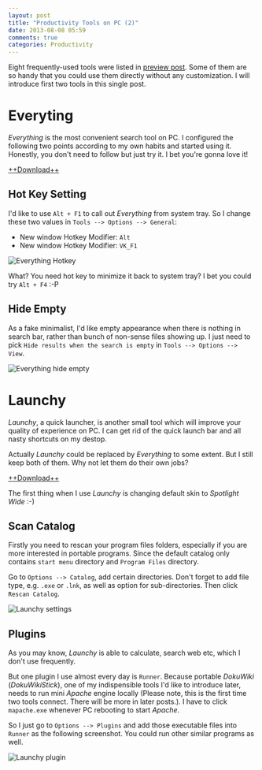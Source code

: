 ```yaml
---
layout: post
title: "Productivity Tools on PC (2)"
date: 2013-08-08 05:59
comments: true
categories: Productivity
---
```


Eight frequently-used tools were listed in [preview post](http://blog.pzheng.info/blog/2013/07/30/productivity-tools-on-pc-1/). Some of them are so handy that you could use them directly  without any customization. I will introduce first two tools in this single post. 

<!--more-->

# Everyting

_Everything_ is the most convenient search tool on PC.  I configured the following two points according to my own habits and started using it. Honestly, you don't need to follow but just try it. I bet you're gonna love it!

[++Download++](http://www.voidtools.com/download.php) 

## Hot Key Setting

I'd like to use `Alt + F1` to call out _Everything_ from system tray. So I change these two values in `Tools --> Options --> General`:

* New window Hotkey Modifier: `Alt` 
* New window Hotkey Modifier: `VK_F1`

![Everything Hotkey](https://dl.dropboxusercontent.com/u/6459697/blogimage/20130808_everything_hotkey.png)

What? You need hot key to minimize it back to system tray? I bet you could try `Alt + F4` :-P

## Hide Empty

As a fake minimalist, I'd like empty appearance when there is nothing in search bar, rather than bunch of non-sense files showing up. I just need to pick `Hide results when the search is empty` in `Tools --> Options --> View`.

![Everything hide empty](https://dl.dropboxusercontent.com/u/6459697/blogimage/20130808_everything_hide_empty.png)

# Launchy

_Launchy_, a quick launcher, is another small tool which will improve your quality of experience on PC. I can get rid of the quick launch bar and all nasty shortcuts on my destop.

Actually _Launchy_ could be replaced by _Everything_ to some extent. But I still keep both of them. Why not let them do their own jobs?

[++Download++](http://www.launchy.net/download.php)

The first thing when I use _Launchy_ is changing default skin to _Spotlight Wide_ :-)

## Scan Catalog

Firstly you need to rescan your program files folders, especially if you are more interested in portable programs. Since the default catalog only contains `start menu` directory and `Program Files` directory.

Go to `Options --> Catalog`, add certain directories. Don't forget to add file type, e.g. `.exe` or `.lnk`, as well as option for sub-directories. Then click `Rescan Catalog`.

![Launchy settings](https://dl.dropboxusercontent.com/u/6459697/blogimage/20130808_launchy_settings.png)

## Plugins

As you may know, _Launchy_ is able to calculate, search web etc, which I don't use frequently. 

But one plugin I use almost every day is `Runner`. Because portable _DokuWiki_ (_DokuWikiStick_), one of my indispensible tools I'd like to introduce later, needs to run mini _Apache_ engine locally (Please note, this is the first time two tools connect. There will be more in later posts.). I have to click `mapache.exe` whenever PC rebooting to start _Apache_.

So I just go to `Options --> Plugins` and add those executable files into `Runner` as the following screenshot. You could run other similar programs as well.

![Launchy plugin](https://dl.dropboxusercontent.com/u/6459697/blogimage/20130808_launchy_plugin.png)

